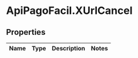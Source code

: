 # ApiPagoFacil.XUrlCancel

## Properties

Name | Type | Description | Notes
------------ | ------------- | ------------- | -------------


